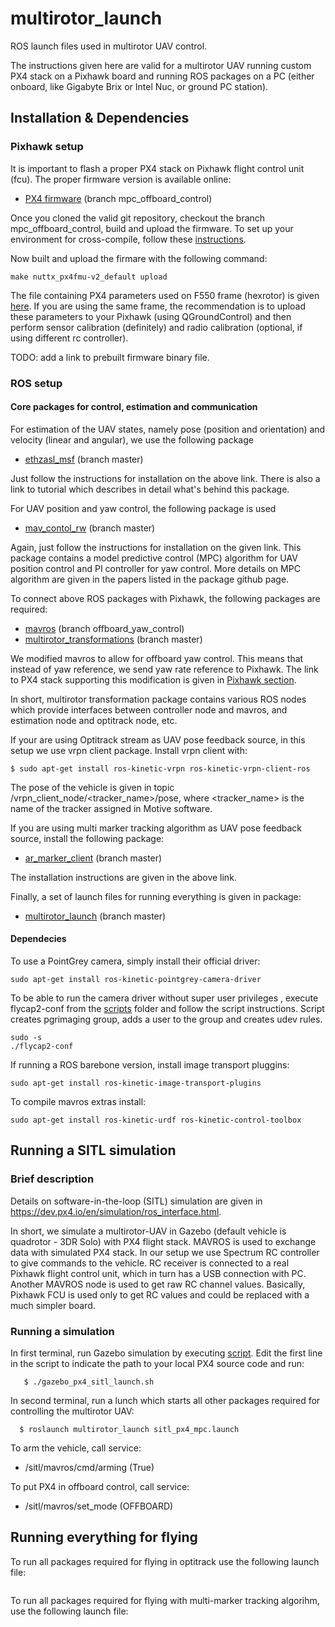 # multirotor_launch
ROS launch files used in multirotor UAV control.

The instructions given here are valid for a multirotor UAV running custom PX4 stack on a Pixhawk board and running ROS packages on a PC (either onboard, like Gigabyte Brix or Intel Nuc, or ground PC station).

## Installation & Dependencies

### Pixhawk setup
It is important to flash a proper PX4 stack on Pixhawk flight control unit (fcu). The proper firmware version is available online:
  * [PX4 firmware](https://github.com/westpoint-robotics/Firmware/tree/mpc_offboard_control) (branch mpc_offboard_control)

Once you cloned the valid git repository, checkout the branch mpc_offboard_control, build and upload the firmware. To set up your environment for cross-compile, follow these [instructions](https://dev.px4.io/en/setup/dev_env_linux.html).

Now built and upload the firmare with the following command:
```
make nuttx_px4fmu-v2_default upload
```
The file containing PX4 parameters used on F550 frame (hexrotor) is given [here](https://github.com/westpoint-robotics/Firmware/blob/mpc_offboard_control/parameters/f550_mpc_offboard_control.params). If you are using the same frame, the recommendation is to upload these parameters to your Pixhawk (using QGroundControl) and then perform sensor calibration (definitely) and radio calibration (optional, if using different rc controller).

TODO: add a link to prebuilt firmware binary file.

### ROS setup

#### Core packages for control, estimation and communication
For estimation of the UAV states, namely pose (position and orientation) and velocity (linear and angular), we use the following package 
  * [ethzasl_msf](https://github.com/westpoint-robotics/ethzasl_msf) (branch master)
 
Just follow the instructions for installation on the above link. There is also a link to tutorial which describes in detail what's behind this package.

For UAV position and yaw control, the following package is used
  * [mav_contol_rw](https://github.com/westpoint-robotics/mav_control_rw) (branch master)

Again, just follow the instructions for installation on the given link. This package contains a model predictive control (MPC) algorithm for UAV position control and PI controller for yaw control. More details on MPC algorithm are given in the papers listed in the package github page.

To connect above ROS packages with Pixhawk, the following packages are required:
  * [mavros](https://github.com/westpoint-robotics/mavros) (branch offboard_yaw_control)
  * [multirotor_transformations](https://github.com/westpoint-robotics/multirotor_transformations) (branch master)

We modified mavros to allow for offboard yaw control. This means that instead of yaw reference, we send yaw rate reference to Pixhawk. The link to PX4 stack supporting this modification is given in [Pixhawk section](#pixhawk-setup).

In short, multirotor transformation package contains various ROS nodes which provide interfaces between controller node and mavros, and estimation node and optitrack node, etc.

If your are using Optitrack stream as UAV pose feedback source, in this setup we use vrpn client package. Install vrpn client with:
```
$ sudo apt-get install ros-kinetic-vrpn ros-kinetic-vrpn-client-ros
```
The pose of the vehicle is given in topic /vrpn_client_node/<tracker_name>/pose, where <tracker_name> is the name of the tracker assigned in Motive software.

If you are using multi marker tracking algorithm as UAV pose feedback source, install the following package:

  * [ar_marker_client](https://github.com/westpoint-robotics/ar_marker_client) (branch master)

The installation instructions are given in the above link.

Finally, a set of launch files for running everything is given in package:

  * [multirotor_launch](https://github.com/westpoint-robotics/multirotor_launch) (branch master)

#### Dependecies
To use a PointGrey camera, simply install their official driver:
```
sudo apt-get install ros-kinetic-pointgrey-camera-driver
```
To be able to run the camera driver without super user privileges , execute flycap2-conf from the [scripts](scripts) folder and follow the script instructions. Script creates pgrimaging group, adds a user to the group and creates udev rules.
```
sudo -s
./flycap2-conf
```
If running a ROS barebone version, install image transport pluggins:
```
sudo apt-get install ros-kinetic-image-transport-plugins
```
To compile mavros extras install:
```
sudo apt-get install ros-kinetic-urdf ros-kinetic-control-toolbox
```

## Running a SITL simulation

### Brief description
Details on software-in-the-loop (SITL) simulation are given in https://dev.px4.io/en/simulation/ros_interface.html. 

In short, we simulate a multirotor-UAV in Gazebo (default vehicle is quadrotor - 3DR Solo) with PX4 flight stack. MAVROS is used to exchange data with simulated PX4 stack. In our setup we use Spectrum RC controller to give commands to the vehicle. RC receiver is connected to a real Pixhawk flight control unit, which in turn has a USB connection with PC. Another MAVROS node is used to get raw RC channel values. Basically, Pixhawk FCU is used only to get RC values and could be replaced with a much simpler board.

### Running a simulation
In first terminal, run Gazebo simulation by executing [script](https://github.com/westpoint-robotics/multirotor_launch/blob/master/scripts/gazebo_px4_sitl_launch.sh). Edit the first line in the script to indicate the path to your local PX4 source code and run:
```
   $ ./gazebo_px4_sitl_launch.sh 
```
In second terminal, run a lunch which starts all other packages required for controlling the multirotor UAV:
```
  $ roslaunch multirotor_launch sitl_px4_mpc.launch
```
To arm the vehicle, call service:
  * /sitl/mavros/cmd/arming (True)

To put PX4 in offboard control, call service:
  * /sitl/mavros/set_mode (OFFBOARD)

## Running everything for flying
To run all packages required for flying in optitrack use the following launch file:
```  $ roslaunch multirotor_launch px4_msf_mpc_mavros_optitrack.launch 
```

To run all packages required for flying with multi-marker tracking algorihm, use the following launch file:
```  $ roslaunch multirotor_launch px4_msf_mpc_mavros_multimarker.launch
```
